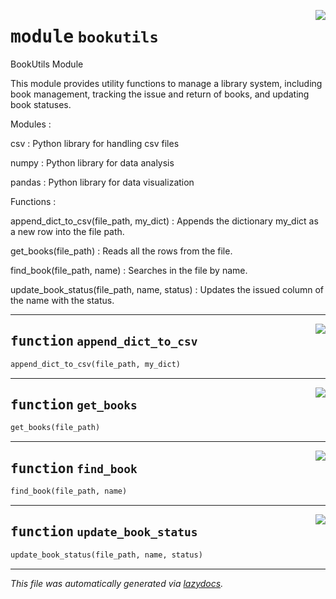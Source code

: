 <!-- markdownlint-disable -->

<a href="./python/src/bookutils.py#L0"><img align="right" style="float:right;" src="https://img.shields.io/badge/-source-cccccc?style=flat-square"></a>

# <kbd>module</kbd> `bookutils`
BookUtils Module 

This module provides utility functions to manage a library system, including book management, tracking the issue and return of books, and updating book statuses. 

Modules : 

 csv :   Python library for handling csv files 

 numpy :  Python library for data analysis 

 pandas :  Python library for data visualization 

Functions : 

 append_dict_to_csv(file_path, my_dict) :  Appends the dictionary my_dict as a new row into the file path. 

 get_books(file_path) :  Reads all the rows from the file. 

 find_book(file_path, name) :  Searches in the file by name. 

 update_book_status(file_path, name, status) :  Updates the issued column of the name with the status. 


---

<a href="./python/src/bookutils.py#L37"><img align="right" style="float:right;" src="https://img.shields.io/badge/-source-cccccc?style=flat-square"></a>

## <kbd>function</kbd> `append_dict_to_csv`

```python
append_dict_to_csv(file_path, my_dict)
```






---

<a href="./python/src/bookutils.py#L47"><img align="right" style="float:right;" src="https://img.shields.io/badge/-source-cccccc?style=flat-square"></a>

## <kbd>function</kbd> `get_books`

```python
get_books(file_path)
```






---

<a href="./python/src/bookutils.py#L55"><img align="right" style="float:right;" src="https://img.shields.io/badge/-source-cccccc?style=flat-square"></a>

## <kbd>function</kbd> `find_book`

```python
find_book(file_path, name)
```






---

<a href="./python/src/bookutils.py#L65"><img align="right" style="float:right;" src="https://img.shields.io/badge/-source-cccccc?style=flat-square"></a>

## <kbd>function</kbd> `update_book_status`

```python
update_book_status(file_path, name, status)
```








---

_This file was automatically generated via [lazydocs](https://github.com/ml-tooling/lazydocs)._
